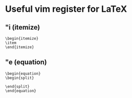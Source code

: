 # Useful vim register for LaTeX

## "i (itemize)
```
\begin{itemize}
\item
\end{itemize}
```

## "e (equation)
```
\begin{equation}
\begin{split}

\end{split}
\end{equation}
```
